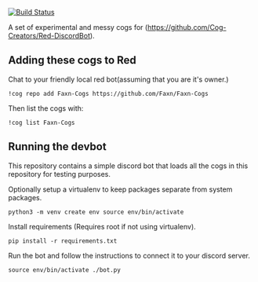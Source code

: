 [![Build Status](https://travis-ci.org/Faxn/Faxn-Cogs.svg?branch=master)](https://travis-ci.org/Faxn/Faxn-Cogs)

A set of experimental and messy cogs for (https://github.com/Cog-Creators/Red-DiscordBot).

## Adding these cogs to Red

Chat to your friendly local red bot(assuming that you are it's owner.)

`!cog repo add Faxn-Cogs https://github.com/Faxn/Faxn-Cogs`

Then list the cogs with:

`!cog list Faxn-Cogs`


## Running the devbot
This repository contains a simple discord bot that loads all the cogs in this repository for testing purposes.

Optionally setup a virtualenv to keep packages separate from system packages.

`
python3 -m venv create env
source env/bin/activate
`

Install requirements (Requires root if not using virtualenv).

`
pip install -r requirements.txt
`

Run the bot and follow the instructions to connect it to your discord server.

`
source env/bin/activate
./bot.py
`
